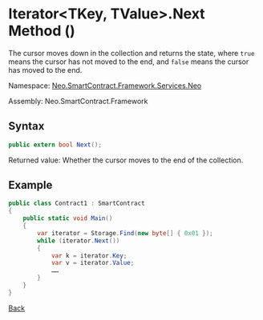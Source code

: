# Iterator\<TKey, TValue>.Next Method ()

The cursor moves down in the collection and returns the state, where `true` means the cursor has not moved to the end, and `false` means the cursor has moved to the end.

Namespace: [Neo.SmartContract.Framework.Services.Neo](../../neo.md)

Assembly: Neo.SmartContract.Framework

## Syntax

```c#
public extern bool Next();
```

Returned value: Whether the cursor moves to the end of the collection.

## Example

```c#
public class Contract1 : SmartContract
{
    public static void Main()
    {
        var iterator = Storage.Find(new byte[] { 0x01 });
		while (iterator.Next())
		{
    		var k = iterator.Key;
    		var v = iterator.Value;
    		……
		}
    }
}
```



[Back](../header.md)